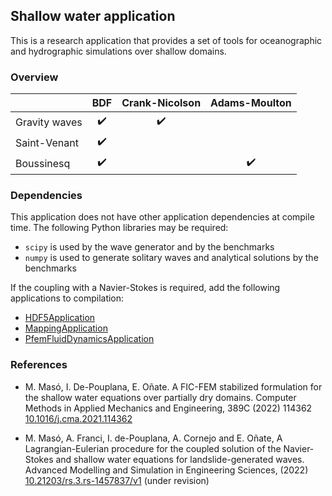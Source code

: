 ## Shallow water application

This is a research application that provides a set of tools for oceanographic and hydrographic simulations over shallow domains.

### Overview

|               | BDF                | Crank-Nicolson     | Adams-Moulton      |
|---------------|:------------------:|:------------------:|:------------------:|
| Gravity waves | :heavy_check_mark: | :heavy_check_mark: |                    |
| Saint-Venant  | :heavy_check_mark: |                    |                    |
| Boussinesq    | :heavy_check_mark: |                    | :heavy_check_mark: |

### Dependencies

This application does not have other application dependencies at compile time.
The following Python libraries may be required:
- `scipy` is used by the wave generator and by the benchmarks
- `numpy` is used to generate solitary waves and analytical solutions by the benchmarks

If the coupling with a Navier-Stokes is required, add the following applications to compilation:
- [HDF5Application](../HDF5Application/README.md)
- [MappingApplication](../MappingApplication/README.md)
- [PfemFluidDynamicsApplication](../PfemFluidDynamicsApplication/README.md)


### References

- M. Masó, I. De-Pouplana, E. Oñate. A FIC-FEM stabilized formulation for the shallow water equations over partially dry domains. Computer Methods in Applied Mechanics and Engineering, 389C (2022) 114362 [10.1016/j.cma.2021.114362](https://doi.org/10.1016/j.cma.2021.114362)

- M. Masó, A. Franci, I. de-Pouplana, A. Cornejo and E. Oñate, A Lagrangian-Eulerian procedure for the coupled solution of the Navier-Stokes and shallow water equations for landslide-generated waves. Advanced Modelling and Simulation in Engineering Sciences, (2022) [10.21203/rs.3.rs-1457837/v1](https://doi.org/10.21203/rs.3.rs-1457837/v1) (under revision)
